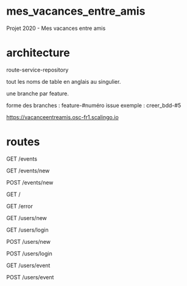 # mes_vacances_entre_amis
Projet 2020 - Mes vacances entre amis

# architecture
route-service-repository

tout les noms de table en anglais au singulier.

une branche par feature.

forme des branches : feature-#numéro issue exemple : creer_bdd-#5


https://vacanceentreamis.osc-fr1.scalingo.io

# routes
GET /events

GET /events/new 

POST /events/new 

GET /

GET /error

GET /users/new

GET /users/login

POST /users/new

POST /users/login

GET /users/event

POST /users/event
